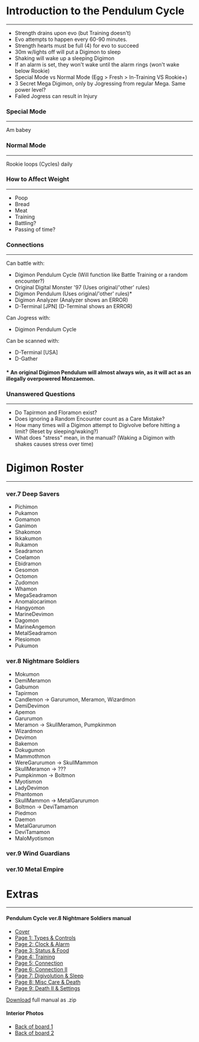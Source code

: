 # Introduction to the Pendulum Cycle
-----
- Strength drains upon evo (but Training doesn't)
- Evo attempts to happen every 60-90 minutes.
- Strength hearts must be full (4) for evo to succeed
- 30m w/lights off will put a Digimon to sleep
- Shaking will wake up a sleeping Digimon
- If an alarm is set, they won't wake until the alarm rings (won't wake below Rookie)
- Special Mode vs Normal Mode (Egg > Fresh > In-Training VS Rookie+)
- 3 Secret Mega Digimon, only by Jogressing from regular Mega. Same power level?
- Failed Jogress can result in Injury

### Special Mode
-----
Am babey

### Normal Mode
-----
Rookie loops (Cycles) daily

### How to Affect Weight
-----
- Poop
- Bread
- Meat
- Training
- Battling?
- Passing of time?

### Connections
-----
Can battle with:
- Digimon Pendulum Cycle (Will function like Battle Training or a random encounter?)
- Original Digital Monster '97 (Uses original/'other' rules)
- Digimon Pendulum (Uses original/'other' rules)*
- Digimon Analyzer (Analyzer shows an ERROR)
- D-Terminal [JPN] (D-Terminal shows an ERROR)

Can Jogress with:
- Digimon Pendulum Cycle

Can be scanned with:
- D-Terminal [USA]
- D-Gather

#### * An original Digimon Pendulum will almost always win, as it will act as an illegally overpowered Monzaemon.

### Unanswered Questions
-----
- Do Tapirmon and Floramon exist?
- Does ignoring a Random Encounter count as a Care Mistake?
- How many times will a Digimon attempt to Digivolve before hitting a limit? (Reset by sleeping/waking?)
- What does "stress" mean, in the manual? (Waking a Digimon with shakes causes stress over time)

# Digimon Roster
-----

### ver.7 Deep Savers
- Pichimon
- Pukamon
- Gomamon
- Ganimon
- Shakomon
- Ikkakumon
- Rukamon
- Seadramon
- Coelamon
- Ebidramon
- Gesomon
- Octomon
- Zudomon
- Whamon
- MegaSeadramon
- Anomalocarimon
- Hangyomon
- MarineDevimon
- Dagomon
- MarineAngemon
- MetalSeadramon
- Plesiomon
- Pukumon

### ver.8 Nightmare Soldiers
- Mokumon
- DemiMeramon
- Gabumon
- Tapirmon
- Candlemon -> Garurumon, Meramon, Wizardmon
- DemiDevimon
- Apemon
- Garurumon
- Meramon -> SkullMeramon, Pumpkinmon
- Wizardmon
- Devimon
- Bakemon
- Dokugumon
- Mammothmon
- WereGarurumon -> SkullMammon
- SkullMeramon -> ???
- Pumpkinmon -> Boltmon
- Myotismon
- LadyDevimon
- Phantomon
- SkullMammon -> MetalGarurumon
- Boltmon -> DeviTamamon
- Piedmon
- Daemon
- MetalGarurumon
- DeviTamamon
- MaloMyotismon

### ver.9 Wind Guardians


### ver.10 Metal Empire


# Extras
-----
#### Pendulum Cycle ver.8 Nightmare Soldiers manual

- [Cover]({{site.baseurl}}/hosting/scans/cycle-manual/cycle_8_page_0.jpg)
- [Page 1: Types & Controls]({{site.baseurl}}/hosting/scans/cycle-manual/cycle_8_page_1.jpg)
- [Page 2: Clock & Alarm]({{site.baseurl}}/hosting/scans/cycle-manual/cycle_8_page_2.jpg)
- [Page 3: Status & Food]({{site.baseurl}}/hosting/scans/cycle-manual/cycle_8_page_3.jpg)
- [Page 4: Training]({{site.baseurl}}/hosting/scans/cycle-manual/cycle_8_page_4.jpg)
- [Page 5: Connection]({{site.baseurl}}/hosting/scans/cycle-manual/cycle_8_page_5.jpg)
- [Page 6: Connection II]({{site.baseurl}}/hosting/scans/cycle-manual/cycle_8_page_6.jpg)
- [Page 7: Digivolution & Sleep]({{site.baseurl}}/hosting/scans/cycle-manual/cycle_8_page_7.jpg)
- [Page 8: Misc Care & Death]({{site.baseurl}}/hosting/scans/cycle-manual/cycle_8_page_8.jpg)
- [Page 9: Death II & Settings]({{site.baseurl}}/hosting/scans/cycle-manual/cycle_8_page_9.jpg)

[Download]({{site.baseurl}}/hosting/scans/cycle-manual/cycle-manual.zip) full manual as .zip

#### Interior Photos

- [Back of board 1]({{site.baseurl}}/hosting/devices/cycle-inside-back1.jpg)
- [Back of board 2]({{site.baseurl}}/hosting/devices/cycle-inside-back1.jpg)
